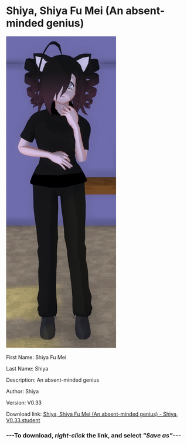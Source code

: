 # Shiya, Shiya Fu Mei (An absent-minded genius)

<img src = "https://raw.githubusercontent.com/Arbiter1223/Daigaku-Gurashi-Custom-Students/master/Students/Files/Shiya%2C%20Shiya%20Fu%20Mei%20(An%20absent-minded%20genius).png">

First Name: Shiya Fu Mei

Last Name: Shiya

Description: An absent-minded genius

Author: Shiya

Version: V0.33

Download link: <a href="https://raw.githubusercontent.com/Arbiter1223/Daigaku-Gurashi-Custom-Students/master/Students/Files/Shiya%2C%20Shiya%20Fu%20Mei%20(An%20absent-minded%20genius)%20-%20Shiya%2C%20V0.33.student">Shiya, Shiya Fu Mei (An absent-minded genius) - Shiya, V0.33.student</a>

### ---**To download, _right-click_ the link, and select _"Save as"_**---
